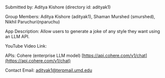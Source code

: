Submitted by: Aditya Kishore (directory id: adityak1)

Group Members: Aditya Kishore (adityak1), Shaman Murshed (smurshed), Nikhil Paruchuri(nparuchu)

App Description: Allow users to generate a joke of any style they want using an
LLM API.

YouTube Video Link: 

APIs: Cohere (enterprise LLM model) [https://api.cohere.com/v1/chat](https://api.cohere.com/v1/chat)

Contact Email: adityak1@terpmail.umd.edu
